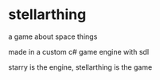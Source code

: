 # stellarthing

a game about space things

made in a custom c# game engine with sdl

starry is the engine, stellarthing is the game